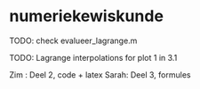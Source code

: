 # numeriekewiskunde

TODO: check evalueer_lagrange.m

TODO: Lagrange interpolations for plot 1 in 3.1

Zim : Deel 2, code + latex
Sarah: Deel 3, formules
